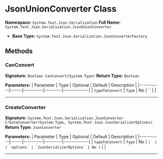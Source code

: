 # JsonUnionConverter Class

**Namespace:** `System.Text.Json.Serialization`
**Full Name:** `System.Text.Json.Serialization.JsonUnionConverter`
- **Base Type:** `System.Text.Json.Serialization.JsonConverterFactory`

## Methods

### CanConvert

**Signature:** `Boolean CanConvert(System.Type)`
**Return Type:** `Boolean`

**Parameters:**
| Parameter | Type | Optional | Default | Description |
|-----------|------|----------|---------|-------------|
| `typeToConvert` | `Type` | No | `` |  |

---

### CreateConverter

**Signature:** `System.Text.Json.Serialization.JsonConverter CreateConverter(System.Type, System.Text.Json.JsonSerializerOptions)`
**Return Type:** `JsonConverter`

**Parameters:**
| Parameter | Type | Optional | Default | Description |
|-----------|------|----------|---------|-------------|
| `typeToConvert` | `Type` | No | `` |  |
| `options` | `JsonSerializerOptions` | No | `` |  |

---